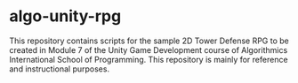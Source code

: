 # algo-unity-rpg
This repository contains scripts for the sample 2D Tower Defense RPG to be created in Module 7 of the Unity Game Development course of Algorithmics International School of Programming. This repository is mainly for reference and instructional purposes.
